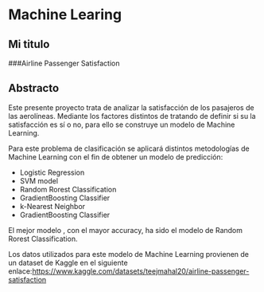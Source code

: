 # Machine Learing
## Mi titulo
###Airline Passenger Satisfaction
## Abstracto
Este presente proyecto trata de analizar la satisfacción de los pasajeros de las aerolíneas. Mediante los factores distintos de  tratando de definir si su la satisfacción es sí o no, para ello se construye un modelo de Machine Learning.

Para este problema de clasificación se aplicará distintos metodologías de Machine Learning con el fin de obtener un modelo de predicción:

-  Logistic Regression
-  SVM model
-  Random Rorest Classification
-  GradientBoosting Classifier
-  k-Nearest Neighbor
-  GradientBoosting Classifier

El mejor modelo , con el mayor accuracy, ha sido el modelo de Random Rorest Classification. 


Los datos utilizados para este modelo de Machine Learning provienen de un dataset de Kaggle en el siguiente enlace:https://www.kaggle.com/datasets/teejmahal20/airline-passenger-satisfaction
